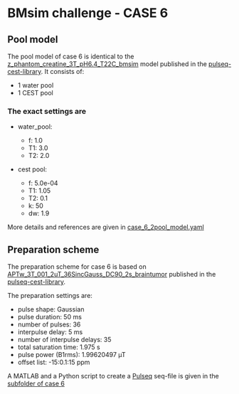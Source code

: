 # BMsim challenge - CASE 6

## Pool model

The pool model of case 6 is identical to the [z_phantom_creatine_3T_pH6.4_T22C_bmsim](https://github.com/kherz/pulseq-cest-library/blob/6ffca73282badd2828b86ace383969e9b4276e80/sim-library/WM_3T_default_7pool_bmsim.yaml)
model published in the [pulseq-cest-library](https://github.com/kherz/pulseq-cest-library). It consists of:

- 1 water pool
- 1 CEST pool

### The exact settings are

- water_pool:
  - f: 1.0
  - T1: 3.0
  - T2: 2.0

- cest pool:
  - f: 5.0e-04
  - T1: 1.05
  - T2: 0.1
  - k: 50
  - dw: 1.9

More details and references are given in [case_6_2pool_model.yaml](/case_6/case_6_2pool_model.yaml)

## Preparation scheme

The preparation scheme for case 6 is based on [APTw_3T_001_2uT_36SincGauss_DC90_2s_braintumor](https://github.com/kherz/pulseq-cest-library/tree/master/seq-library/APTw_3T_001_2uT_36SincGauss_DC90_2s_braintumor) published in the [pulseq-cest-library](https://github.com/kherz/pulseq-cest-library).

The preparation settings are:

- pulse shape: Gaussian
- pulse duration: 50 ms
- number of pulses: 36
- interpulse delay: 5 ms
- number of interpulse delays: 35
- total saturation time: 1.975 s
- pulse power (B1rms): 1.99620497 µT
- offset list: -15:0.1:15 ppm

A MATLAB and a Python script to create a [Pulseq](https://github.com/pulseq/pulseq) seq-file is given in the [subfolder of case 6](/case_6)
  